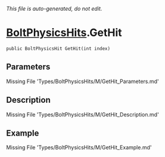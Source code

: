 *This file is auto-generated, do not edit.*

# [BoltPhysicsHits](Types/BoltPhysicsHits.md).GetHit
`public BoltPhysicsHit GetHit(int index)`
## Parameters
Missing File 'Types/BoltPhysicsHits/M/GetHit_Parameters.md'
## Description
Missing File 'Types/BoltPhysicsHits/M/GetHit_Description.md'
## Example
Missing File 'Types/BoltPhysicsHits/M/GetHit_Example.md'
